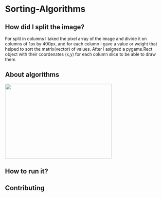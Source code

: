 # Sorting-Algorithms
## How did I split the image?
For split in columns I taked the pixel array of the image and divide it on columns of 1px by 400px, and for each column I gave a value or weight that helped to sort the matrix(vector) of values. After I asigned a pygame.Rect object with their coordenates (x,y) for each column slice to be able to draw them.
## About algorithms
<img  src="https://i.imgur.com/YAGhzrP.png" width="350" height="245" />

## How to run it?
## Contributing
